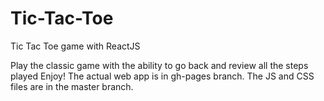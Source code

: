 # Tic-Tac-Toe
Tic Tac Toe game with ReactJS

Play the classic game with the ability to go back and review all the steps played
Enjoy!
The actual web app is in gh-pages branch. The JS and CSS files are in the master branch.
